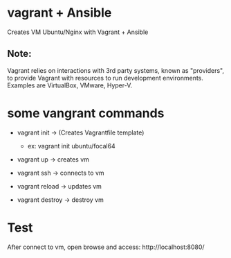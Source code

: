 # vagrant + Ansible
Creates VM Ubuntu/Nginx with Vagrant + Ansible

## Note:

Vagrant relies on interactions with 3rd party systems, known as
"providers", to provide Vagrant with resources to run development
environments. Examples are VirtualBox, VMware, Hyper-V.

# some vangrant commands

- vagrant init -> (Creates Vagrantfile template)
    - ex: vagrant init ubuntu/focal64

- vagrant up      -> creates vm
- vagrant ssh     -> connects to vm
- vagrant reload  -> updates vm
- vagrant destroy -> destroy vm

# Test

After connect to vm, open browse and access: http://localhost:8080/
